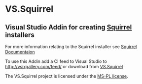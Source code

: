 # VS.Squirrel
## Visual Studio Addin for creating [Squirrel](https://github.com/clowd/Clowd.Squirrel) installers

For more information relating to the Squirrel installer see [Squirrel Documentaion](https://github.com/clowd/Clowd.Squirrel/blob/develop/docs/readme.md)

To use this Addin add a CI feed to Visual Studio to http://vsixgallery.com/feed/ or download from [VS.Squirrel](http://vsixgallery.com/extension/VS.Squirrel.Chris.Pulman.b619c884-a2aa-4750-8433-bdca671f6d26/)

The VS.Squirrel project is licensed under the [MS-PL license](https://opensource.org/licenses/ms-pl.html).


